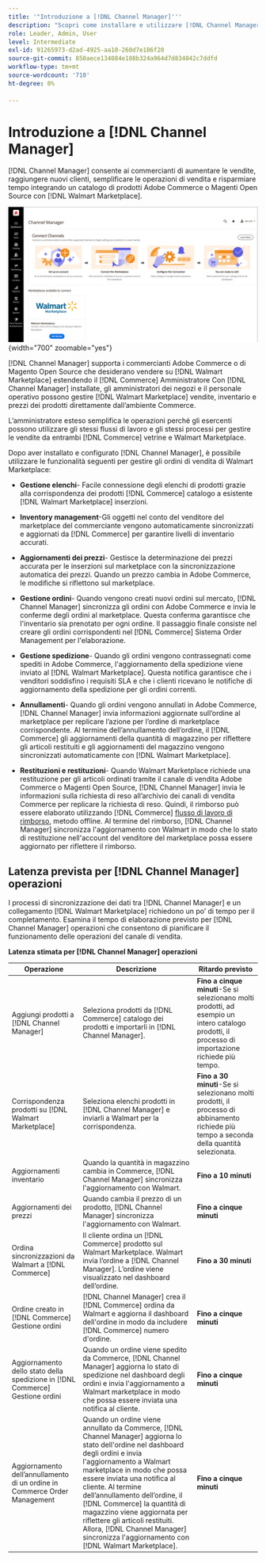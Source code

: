 ```yaml
---
title: '"Introduzione a [!DNL Channel Manager]'''
description: "Scopri come installare e utilizzare [!DNL Channel Manager] integrare Adobe Commerce e i negozi di Magento Open Source con Walmart Marketplace e creare un canale di vendita per gestire in modo semplice le inserzioni, i prezzi, l’inventario e le vendite nel marketplace dal proprio amministratore Commerce."
role: Leader, Admin, User
level: Intermediate
exl-id: 91265973-d2ad-4925-aa10-260d7e186f20
source-git-commit: 850aece134084e108b324a964d7d834042c7ddfd
workflow-type: tm+mt
source-wordcount: '710'
ht-degree: 0%

---
```



# Introduzione a [!DNL Channel Manager]

[!DNL Channel Manager] consente ai commercianti di aumentare le vendite, raggiungere nuovi clienti, semplificare le operazioni di vendita e risparmiare tempo integrando un catalogo di prodotti Adobe Commerce o Magenti Open Source con [!DNL Walmart Marketplace].

![[!DNL Channel Manager] visualizzazione amministrazione dell’estensione](assets/channel-manager-home.png){width="700" zoomable="yes"}

[!DNL Channel Manager] supporta i commercianti Adobe Commerce o di Magento Open Source che desiderano vendere su [!DNL Walmart Marketplace] estendendo il [!DNL Commerce] Amministratore Con [!DNL Channel Manager] installate, gli amministratori dei negozi e il personale operativo possono gestire [!DNL Walmart Marketplace] vendite, inventario e prezzi dei prodotti direttamente dall’ambiente Commerce.

L’amministratore esteso semplifica le operazioni perché gli esercenti possono utilizzare gli stessi flussi di lavoro e gli stessi processi per gestire le vendite da entrambi [!DNL Commerce] vetrine e Walmart Marketplace.

Dopo aver installato e configurato [!DNL Channel Manager], è possibile utilizzare le funzionalità seguenti per gestire gli ordini di vendita di Walmart Marketplace:

* **Gestione elenchi**- Facile connessione degli elenchi di prodotti grazie alla corrispondenza dei prodotti [!DNL Commerce] catalogo a esistente [!DNL Walmart Marketplace] inserzioni.

* **Inventory management**-Gli oggetti nel conto del venditore del marketplace del commerciante vengono automaticamente sincronizzati e aggiornati da [!DNL Commerce] per garantire livelli di inventario accurati.

* **Aggiornamenti dei prezzi**- Gestisce la determinazione dei prezzi accurata per le inserzioni sul marketplace con la sincronizzazione automatica dei prezzi. Quando un prezzo cambia in Adobe Commerce, le modifiche si riflettono sul marketplace.

* **Gestione ordini**- Quando vengono creati nuovi ordini sul mercato, [!DNL Channel Manager] sincronizza gli ordini con Adobe Commerce e invia le conferme degli ordini al marketplace. Questa conferma garantisce che l&#39;inventario sia prenotato per ogni ordine. Il passaggio finale consiste nel creare gli ordini corrispondenti nel [!DNL Commerce] Sistema Order Management per l&#39;elaborazione.

* **Gestione spedizione**- Quando gli ordini vengono contrassegnati come spediti in Adobe Commerce, l&#39;aggiornamento della spedizione viene inviato al [!DNL Walmart Marketplace]. Questa notifica garantisce che i venditori soddisfino i requisiti SLA e che i clienti ricevano le notifiche di aggiornamento della spedizione per gli ordini correnti.

* **Annullamenti**- Quando gli ordini vengono annullati in Adobe Commerce, [!DNL Channel Manager] invia informazioni aggiornate sull’ordine al marketplace per replicare l’azione per l’ordine di marketplace corrispondente. Al termine dell’annullamento dell’ordine, il [!DNL Commerce] gli aggiornamenti della quantità di magazzino per riflettere gli articoli restituiti e gli aggiornamenti del magazzino vengono sincronizzati automaticamente con [!DNL Walmart Marketplace].

* **Restituzioni e restituzioni**- Quando Walmart Marketplace richiede una restituzione per gli articoli ordinati tramite il canale di vendita Adobe Commerce o Magenti Open Source, [!DNL Channel Manager] invia le informazioni sulla richiesta di reso all’archivio dei canali di vendita Commerce per replicare la richiesta di reso. Quindi, il rimborso può essere elaborato utilizzando [!DNL Commerce] [flusso di lavoro di rimborso](https://experienceleague.adobe.com/docs/commerce-admin/stores-sales/order-management/credit-memos/credit-memos.html#refund-workflow), metodo offline. Al termine del rimborso, [!DNL Channel Manager] sincronizza l&#39;aggiornamento con Walmart in modo che lo stato di restituzione nell&#39;account del venditore del marketplace possa essere aggiornato per riflettere il rimborso.

## Latenza prevista per [!DNL Channel Manager] operazioni

I processi di sincronizzazione dei dati tra [!DNL Channel Manager] e un collegamento [!DNL Walmart Marketplace] richiedono un po’ di tempo per il completamento. Esamina il tempo di elaborazione previsto per [!DNL Channel Manager] operazioni che consentono di pianificare il funzionamento delle operazioni del canale di vendita.

**Latenza stimata per [!DNL Channel Manager] operazioni**

| **Operazione** | **Descrizione** | **Ritardo previsto** |
|------------------------------------------------------------|--------------------------------------------------------------------------------------------------------------------------------------------------------------------------------------------------------------------------------------------------------------------------------------------------------------------------------------------------------------------------------------------------|------------------------------------------------------------------------------------------------------------------------------|
| Aggiungi prodotti a [!DNL Channel Manager] | Seleziona prodotti da [!DNL Commerce] catalogo dei prodotti e importarli in [!DNL Channel Manager]. | **Fino a cinque minuti**-Se si selezionano molti prodotti, ad esempio un intero catalogo prodotti, il processo di importazione richiede più tempo. |
| Corrispondenza prodotti su [!DNL Walmart Marketplace] | Seleziona elenchi prodotti in [!DNL Channel Manager] e inviarli a Walmart per la corrispondenza. | **Fino a 30 minuti**-Se si selezionano molti prodotti, il processo di abbinamento richiede più tempo a seconda della quantità selezionata. |
| Aggiornamenti inventario | Quando la quantità in magazzino cambia in Commerce, [!DNL Channel Manager] sincronizza l&#39;aggiornamento con Walmart. | **Fino a 10 minuti** |
| Aggiornamenti dei prezzi | Quando cambia il prezzo di un prodotto, [!DNL Channel Manager] sincronizza l&#39;aggiornamento con Walmart. | **Fino a cinque minuti** |
| Ordina sincronizzazioni da Walmart a [!DNL Commerce] | Il cliente ordina un [!DNL Commerce] prodotto sul Walmart Marketplace. Walmart invia l’ordine a [!DNL Channel Manager]. L’ordine viene visualizzato nel dashboard dell’ordine. | **Fino a 30 minuti** |
| Ordine creato in [!DNL Commerce] Gestione ordini | [!DNL Channel Manager] crea il [!DNL Commerce] ordina da Walmart e aggiorna il dashboard dell&#39;ordine in modo da includere [!DNL Commerce] numero d&#39;ordine. | **Fino a cinque minuti** |
| Aggiornamento dello stato della spedizione in [!DNL Commerce] Gestione ordini | Quando un ordine viene spedito da Commerce, [!DNL Channel Manager] aggiorna lo stato di spedizione nel dashboard degli ordini e invia l&#39;aggiornamento a Walmart marketplace in modo che possa essere inviata una notifica al cliente. | **Fino a cinque minuti** |
| Aggiornamento dell’annullamento di un ordine in Commerce Order Management | Quando un ordine viene annullato da Commerce, [!DNL Channel Manager] aggiorna lo stato dell&#39;ordine nel dashboard degli ordini e invia l&#39;aggiornamento a Walmart marketplace in modo che possa essere inviata una notifica al cliente. Al termine dell’annullamento dell’ordine, il [!DNL Commerce] la quantità di magazzino viene aggiornata per riflettere gli articoli restituiti. Allora, [!DNL Channel Manager] sincronizza l&#39;aggiornamento con [!DNL Walmart Marketplace]. | **Fino a cinque minuti** |


